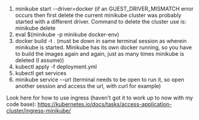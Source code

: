 1. minikube start --driver=docker (if an GUEST_DRIVER_MISMATCH error occurs then first delete the current minikube 
   cluster was probably started with a different driver. Command to delete the cluster use is: minikube delete 
2. eval $(minikube -p minikube docker-env)
3. docker build -t <image-name> . (must be down in same terminal session as wherein minikube is started. Minikube has 
   its own docker running, so you have to build the images again and again, just as many times minikube is deleted (I 
   assume))
4. kubectl apply -f deployment.yml
5. kubectl get services
6. minikube service <name-of-the-service> --url (terminal needs to be open to run it, so open another session and 
   access the url, with curl for example)

Look here for how to use ingress (haven't got it to work up to now with my code base):
https://kubernetes.io/docs/tasks/access-application-cluster/ingress-minikube/